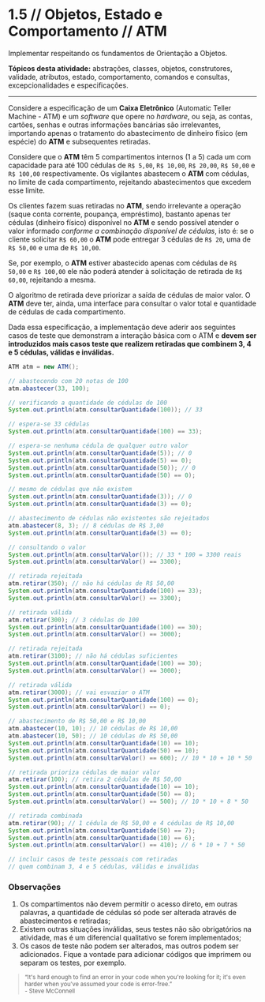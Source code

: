 # 1.5 // Objetos, Estado e Comportamento // ATM


Implementar respeitando os fundamentos de Orientação a Objetos.

**Tópicos desta atividade:** abstrações, classes, objetos, construtores, validade, atributos, estado, comportamento, comandos e consultas, excepcionalidades e especificações.

---

Considere a especificação de um **Caixa Eletrônico** (Automatic Teller Machine - ATM) e um _software_ que opere no _hardware_, ou seja, as contas, cartões, senhas e outras informações bancárias são irrelevantes, importando apenas o tratamento do abastecimento de dinheiro físico (em espécie) do **ATM** e subsequentes retiradas.

Considere que o **ATM** têm 5 compartimentos internos (1 a 5) cada um com capacidade para até 100 cédulas de `R$ 5,00`, `R$ 10,00`, `R$ 20,00`, `R$ 50,00` e `R$ 100,00` respectivamente. Os vigilantes abastecem o **ATM** com cédulas, no limite de cada compartimento, rejeitando abastecimentos que excedem esse limite.

Os clientes fazem suas retiradas no **ATM**, sendo irrelevante a operação (saque conta corrente, poupança, empréstimo), bastanto apenas ter cédulas (dinheiro físico) disponível no **ATM** e sendo possível atender o valor informado _conforme a combinação disponível de cédulas_, isto é: se o cliente solicitar `R$ 60,00` o **ATM** pode entregar 3 cédulas de `R$ 20`, uma de `R$ 50,00` e uma de `R$ 10,00`.

Se, por exemplo, o **ATM** estiver abastecido apenas com cédulas de `R$ 50,00` e `R$ 100,00` ele não poderá atender à solicitação de retirada de `R$ 60,00`, rejeitando a mesma.

O algoritmo de retirada deve priorizar a saída de cédulas de maior valor. O **ATM** deve ter, ainda, uma interface para consultar o valor total e quantidade de cédulas de cada compartimento.

Dada essa especificação, a implementação deve aderir aos seguintes casos de teste que demonstram a  interação básica com o ATM e **devem ser introduzidos mais casos teste que realizem retiradas que combinem 3, 4 e 5 cédulas, válidas e inválidas.**


```java
ATM atm = new ATM();

// abastecendo com 20 notas de 100
atm.abastecer(33, 100);

// verificando a quantidade de cédulas de 100
System.out.println(atm.consultarQuantidade(100)); // 33

// espera-se 33 cédulas
System.out.println(atm.consultarQuantidade(100) == 33);

// espera-se nenhuma cédula de qualquer outro valor
System.out.println(atm.consultarQuantidade(5)); // 0
System.out.println(atm.consultarQuantidade(5) == 0);
System.out.println(atm.consultarQuantidade(50)); // 0
System.out.println(atm.consultarQuantidade(50) == 0);

// mesmo de cédulas que não existem
System.out.println(atm.consultarQuantidade(3)); // 0
System.out.println(atm.consultarQuantidade(3) == 0);

// abastecimento de cédulas não existentes são rejeitados
atm.abastecer(8, 3); // 8 cédulas de R$ 3,00
System.out.println(atm.consultarQuantidade(3) == 0);

// consultando o valor
System.out.println(atm.consultarValor()); // 33 * 100 = 3300 reais
System.out.println(atm.consultarValor() == 3300);

// retirada rejeitada
atm.retirar(350); // não há cédulas de R$ 50,00
System.out.println(atm.consultarQuantidade(100) == 33);
System.out.println(atm.consultarValor() == 3300);

// retirada válida
atm.retirar(300); // 3 cédulas de 100
System.out.println(atm.consultarQuantidade(100) == 30);
System.out.println(atm.consultarValor() == 3000);

// retirada rejeitada
atm.retirar(3100); // não há cédulas suficientes
System.out.println(atm.consultarQuantidade(100) == 30);
System.out.println(atm.consultarValor() == 3000);

// retirada válida
atm.retirar(3000); // vai esvaziar o ATM
System.out.println(atm.consultarQuantidade(100) == 0);
System.out.println(atm.consultarValor() == 0);

// abastecimento de R$ 50,00 e R$ 10,00
atm.abastecer(10, 10); // 10 cédulas de R$ 10,00
atm.abastecer(10, 50); // 10 cédulas de R$ 50,00
System.out.println(atm.consultarQuantidade(10) == 10);
System.out.println(atm.consultarQuantidade(50) == 10);
System.out.println(atm.consultarValor() == 600); // 10 * 10 + 10 * 50

// retirada prioriza cédulas de maior valor
atm.retirar(100); // retira 2 cédulas de R$ 50,00
System.out.println(atm.consultarQuantidade(10) == 10);
System.out.println(atm.consultarQuantidade(50) == 8);
System.out.println(atm.consultarValor() == 500); // 10 * 10 + 8 * 50

// retirada combinada
atm.retirar(90); // 1 cédula de R$ 50,00 e 4 cédulas de R$ 10,00
System.out.println(atm.consultarQuantidade(50) == 7);
System.out.println(atm.consultarQuantidade(10) == 6);
System.out.println(atm.consultarValor() == 410); // 6 * 10 + 7 * 50

// incluir casos de teste pessoais com retiradas
// quem combinam 3, 4 e 5 cédulas, válidas e inválidas
```

### Observações

1. Os compartimentos não devem permitir o acesso direto, em outras palavras, a quantidade de cédulas só pode ser alterada através de abastecimentos e retiradas;
2. Existem outras situações inválidas, seus testes não são obrigatórios na atividade, mas é um diferencial qualitativo se forem implementados;
3. Os casos de teste não podem ser alterados, mas outros podem ser adicionados. Fique a vontade para adicionar códigos que imprimem ou separam os testes, por exemplo.

<small>
  <blockquote>
    “It's hard enough to find an error in your code when you're looking for it; it's even harder when you've assumed your code is error-free.” <br> - Steve McConnell
  </blockquote>
</small>